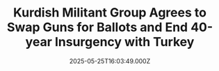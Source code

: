 ---
title: "Kurdish Militant Group Agrees to Swap Guns for Ballots and End 40-year Insurgency with Turkey"
date: 2025-05-25T16:03:49.000Z
category: Human Kindness
externalLink: "https://www.goodnewsnetwork.org/kurdish-militant-group-agrees-to-swap-guns-for-ballots-and-end-40-year-insurgency-with-turkey/"
image: ""
excerpt: "A Kurdish militant group has officially agreed to disband and halt a 40-year insurgency. Called the Kurdistan Workers’ Party, or the PKK, the decision came in early May following the organization’s 12th Party Congress, in which it was determined that the quest for Kurdish sovereignty could be accomplished politically, and that armed struggle was no […] The post Kurdish Militant…"
---